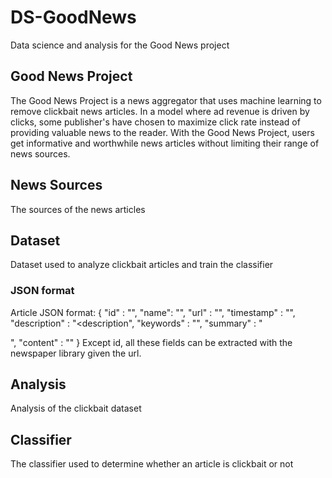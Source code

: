 # DS-GoodNews
Data science and analysis for the Good News project

## Good News Project
The Good News Project is a news aggregator that uses machine learning to remove clickbait news articles. In a model where ad revenue is driven by clicks, some publisher's have chosen to maximize click rate instead of providing valuable news to the reader. With the Good News Project, users get informative and worthwhile news articles without limiting their range of news sources. 

## News Sources
The sources of the news articles

## Dataset
Dataset used to analyze clickbait articles and train the classifier

### JSON format
Article JSON format:
{
	"id" : "<id>",
	"name": "<headline>",
	"url" : "<url>",
	"timestamp" : "<date time of publication>",
	"description" : "<description",
	"keywords" : "<keywords>",
	"summary" : "<summary>",
	"content" : "<content>"
}
Except id, all these fields can be extracted with the newspaper library given the url.

## Analysis
Analysis of the clickbait dataset

## Classifier
The classifier used to determine whether an article is clickbait or not
